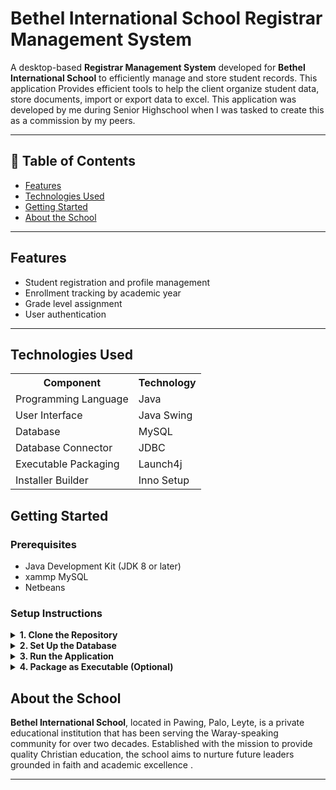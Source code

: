 <h1> Bethel International School Registrar Management System </h1>
<p>
  A desktop-based <strong>Registrar Management System</strong> developed for <strong>Bethel International School</strong> to efficiently manage and store student records.
  This application Provides efficient tools to help the client organize student data, store documents, import or export data to excel. This application was developed by me during Senior Highschool when I was tasked to create this as a commission by my peers.
</p>

<hr>

<h2> 📖 Table of Contents </h2>
<ul>
  <li><a href="#features">Features</a></li>
  <li><a href="#technologies-used">Technologies Used</a></li>
  <li><a href="#getting-started">Getting Started</a></li>
  <li><a href="#about-the-school">About the School</a></li>

</ul>

<hr>

<h2 id="features">Features</h2>
<ul>
  <li>Student registration and profile management</li>
  <li>Enrollment tracking by academic year</li>
  <li>Grade level assignment</li>
  <li>User authentication</li>
</ul>

<hr>

<h2 id="technologies-used">Technologies Used</h2>
<table>
  <tr>
    <th>Component</th>
    <th>Technology</th>
  </tr>
  <tr>
    <td>Programming Language</td>
    <td>Java</td>
  </tr>
  <tr>
    <td>User Interface</td>
    <td>Java Swing</td>
  </tr>
  <tr>
    <td>Database</td>
    <td>MySQL</td>
  </tr>
  <tr>
    <td>Database Connector</td>
    <td>JDBC</td>
  </tr>
  <tr>
    <td>Executable Packaging</td>
    <td>Launch4j</td>
  </tr>
  <tr>
    <td>Installer Builder</td>
    <td>Inno Setup</td>
  </tr>
</table>

<h2 id="getting-started">Getting Started</h2>

<h3>Prerequisites</h3>
<ul>
  <li>Java Development Kit (JDK 8 or later)</li>
  <li>xammp MySQL</li>
  <li>Netbeans</li>
</ul>

<h3>Setup Instructions</h3>

<details>
  <summary><strong>1. Clone the Repository</strong></summary>
  <pre><code>git clone https://github.com/ImSauce/Bethel-Regestrar-Management-System.git
</code></pre>
</details>

<details>
  <summary><strong>2. Set Up the Database</strong></summary>
  <ul>
    <li>Import the <code>bethel_registrar.sql</code> file located in the <code>/database</code> folder into your MySQL server.</li>
    <li>Update your database connection settings inside the Java code.</li>
  </ul>
</details>

<details>
  <summary><strong>3. Run the Application</strong></summary>
  <ul>
    <li>Open the project in your IDE.</li>
    <li>Run <code>main.java</code>.</li>
  </ul>
</details>

<details>
  <summary><strong>4. Package as Executable (Optional)</strong></summary>
  <ul>
    <li>Use Launch4j to convert the JAR file to an EXE.</li>
    <li>Use Inno Setup to create an installer for distribution.</li>
  </ul>
</details>


<h2 id="about-the-school">About the School</h2>
<p>
  <strong>Bethel International School</strong>, located in Pawing, Palo, Leyte, is a private educational institution that has been serving the Waray-speaking community for over two decades. Established with the mission to provide quality Christian education, the school aims to nurture future leaders grounded in faith and academic excellence .​
</p>

<hr>
